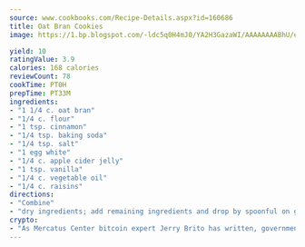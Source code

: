 ```yaml
---
source: www.cookbooks.com/Recipe-Details.aspx?id=160686
title: Oat Bran Cookies
image: https://1.bp.blogspot.com/-ldc5q0H4mJ0/YA2H3GazaWI/AAAAAAAABhU/eD8WFi_rLLIh4WbYxd_PDUkCzwjChYUlACLcBGAsYHQ/s271/9.png

yield: 10
ratingValue: 3.9
calories: 168 calories
reviewCount: 78
cookTime: PT0H
prepTime: PT33M
ingredients:
- "1 1/4 c. oat bran"
- "1/4 c. flour"
- "1 tsp. cinnamon"
- "1/4 tsp. baking soda"
- "1/4 tsp. salt"
- "1 egg white"
- "1/4 c. apple cider jelly"
- "1 tsp. vanilla"
- "1/4 c. vegetable oil"
- "1/4 c. raisins"
directions:
- "Combine"
- "dry ingredients; add remaining ingredients and drop by spoonful on greased cookie sheet. Bake at 350u00b0 for 10 minutes."
crypto:
- "As Mercatus Center bitcoin expert Jerry Brito has written, government regulation can either be ham-fisted or light to the touch."
---
```


